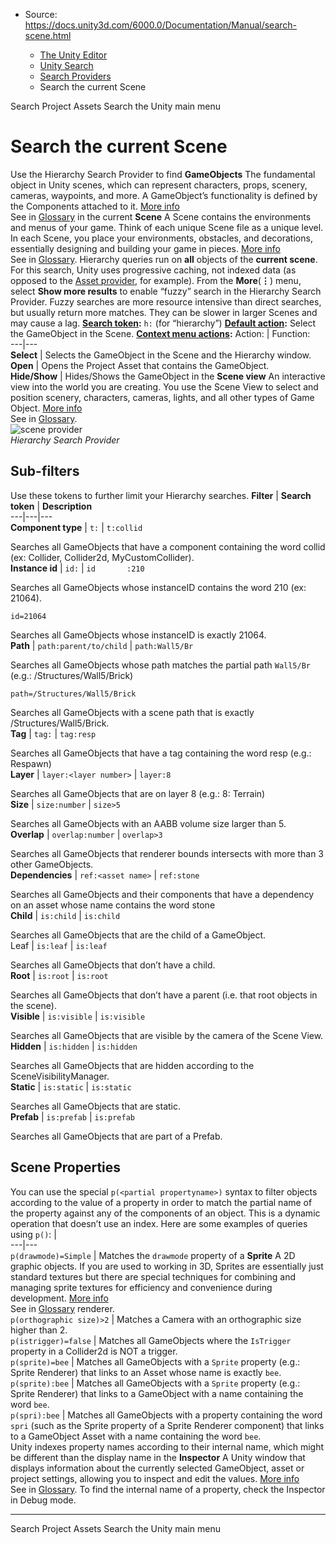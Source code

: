 * Source: https://docs.unity3d.com/6000.0/Documentation/Manual/search-scene.html

  * [The Unity Editor](https://docs.unity3d.com/6000.0/Documentation/Manual/unity-editor.html)
  * [Unity Search](https://docs.unity3d.com/6000.0/Documentation/Manual/search-overview.html)
  * [Search Providers](https://docs.unity3d.com/6000.0/Documentation/Manual/search-providers.html)
  * Search the current Scene


[](https://docs.unity3d.com/6000.0/Documentation/Manual/search-assets.html)
Search Project Assets
[](https://docs.unity3d.com/6000.0/Documentation/Manual/search-menu.html)
Search the Unity main menu
# Search the current Scene
Use the Hierarchy Search Provider to find **GameObjects** The fundamental object in Unity scenes, which can represent characters, props, scenery, cameras, waypoints, and more. A GameObject’s functionality is defined by the Components attached to it. [More info](https://docs.unity3d.com/6000.0/Documentation/Manual/class-GameObject.html)  
See in [Glossary](https://docs.unity3d.com/6000.0/Documentation/Manual/Glossary.html#GameObject) in the current **Scene** A Scene contains the environments and menus of your game. Think of each unique Scene file as a unique level. In each Scene, you place your environments, obstacles, and decorations, essentially designing and building your game in pieces. [More info](https://docs.unity3d.com/6000.0/Documentation/Manual/CreatingScenes.html)  
See in [Glossary](https://docs.unity3d.com/6000.0/Documentation/Manual/Glossary.html#Scene).
Hierarchy queries run on **all** objects of the **current scene**. For this search, Unity uses progressive caching, not indexed data (as opposed to the [Asset provider](https://docs.unity3d.com/6000.0/Documentation/Manual/search-scene.html#search-assets), for example).
From the **More**(**⋮**) menu, select **Show more results** to enable “fuzzy” search in the Hierarchy Search Provider. Fuzzy searches are more resource intensive than direct searches, but usually return more matches. They can be slower in larger Scenes and may cause a lag.
**[Search token](https://docs.unity3d.com/6000.0/Documentation/Manual/search-filters.html#search-tokens):** `h:` (for “hierarchy”)
**[Default action](https://docs.unity3d.com/6000.0/Documentation/Manual/search-usage.html#default-actions):** Select the GameObject in the Scene.
**[Context menu actions](https://docs.unity3d.com/6000.0/Documentation/Manual/search-usage.html#additional-actions):**
Action: | Function:  
---|---  
**Select** | Selects the GameObject in the Scene and the Hierarchy window.  
**Open** | Opens the Project Asset that contains the GameObject.  
**Hide/Show** | Hides/Shows the GameObject in the **Scene view** An interactive view into the world you are creating. You use the Scene View to select and position scenery, characters, cameras, lights, and all other types of Game Object. [More info](https://docs.unity3d.com/6000.0/Documentation/Manual/UsingTheSceneView.html)  
See in [Glossary](https://docs.unity3d.com/6000.0/Documentation/Manual/Glossary.html#SceneView).  
![scene provider](https://docs.unity3d.com/6000.0/Documentation/uploads/Main/search-provider-scene.png)  
_Hierarchy Search Provider_
## Sub-filters
Use these tokens to further limit your Hierarchy searches.
**Filter** | **Search token** | **Description**  
---|---|---  
**Component type** | `t:` |  `t:collid`   
  
Searches all GameObjects that have a component containing the word collid (ex: Collider, Collider2d, MyCustomCollider).  
**Instance id** | `id:` |  `id       :210`   
  
Searches all GameObjects whose instanceID contains the word 210 (ex: 21064).   
  
`id=21064`   
  
Searches all GameObjects whose instanceID is exactly 21064.  
**Path** | `path:parent/to/child` |  `path:Wall5/Br`   
  
Searches all GameObjects whose path matches the partial path `Wall5/Br` (e.g.: /Structures/Wall5/Brick)  
  
`path=/Structures/Wall5/Brick`   
  
Searches all GameObjects with a scene path that is exactly /Structures/Wall5/Brick.  
**Tag** | `tag:` |  `tag:resp`   
  
Searches all GameObjects that have a tag containing the word resp (e.g.: Respawn)  
**Layer** | `layer:<layer number>` |  `layer:8`   
  
Searches all GameObjects that are on layer 8 (e.g.: 8: Terrain)  
**Size** | `size:number` |  `size>5`   
  
Searches all GameObjects with an AABB volume size larger than 5.  
**Overlap** | `overlap:number` |  `overlap>3`   
  
Searches all GameObjects that renderer bounds intersects with more than 3 other GameObjects.  
**Dependencies** | `ref:<asset name>` |  `ref:stone`   
  
Searches all GameObjects and their components that have a dependency on an asset whose name contains the word stone  
**Child** | `is:child` |  `is:child`   
  
Searches all GameObjects that are the child of a GameObject.  
Leaf | `is:leaf` |  `is:leaf`   
  
Searches all GameObjects that don’t have a child.  
**Root** | `is:root` |  `is:root`   
  
Searches all GameObjects that don’t have a parent (i.e. that root objects in the scene).  
**Visible** | `is:visible` |  `is:visible`   
  
Searches all GameObjects that are visible by the camera of the Scene View.  
**Hidden** | `is:hidden` |  `is:hidden`   
  
Searches all GameObjects that are hidden according to the SceneVisibilityManager.  
**Static** | `is:static` |  `is:static`   
  
Searches all GameObjects that are static.  
**Prefab** | `is:prefab` |  `is:prefab`   
  
Searches all GameObjects that are part of a Prefab.  
## Scene Properties
You can use the special `p(<partial propertyname>)` syntax to filter objects according to the value of a property in order to match the partial name of the property against any of the components of an object. This is a dynamic operation that doesn’t use an index. Here are some examples of queries using `p()`:
|   
---|---  
`p(drawmode)=Simple` | Matches the `drawmode` property of a **Sprite** A 2D graphic objects. If you are used to working in 3D, Sprites are essentially just standard textures but there are special techniques for combining and managing sprite textures for efficiency and convenience during development. [More info](https://docs.unity3d.com/6000.0/Documentation/Manual/sprite/sprite-landing.html)  
See in [Glossary](https://docs.unity3d.com/6000.0/Documentation/Manual/Glossary.html#Sprite) renderer.  
`p(orthographic size)>2` | Matches a Camera with an orthographic size higher than 2.  
`p(istrigger)=false` | Matches all GameObjects where the `IsTrigger` property in a Collider2d is NOT a trigger.  
`p(sprite)=bee` | Matches all GameObjects with a `Sprite` property (e.g.: Sprite Renderer) that links to an Asset whose name is exactly `bee`.  
`p(sprite):bee` | Matches all GameObjects with a `Sprite` property (e.g.: Sprite Renderer) that links to a GameObject with a name containing the word `bee`.  
`p(spri):bee` | Matches all GameObjects with a property containing the word `spri` (such as the Sprite property of a Sprite Renderer component) that links to a GameObject Asset with a name containing the word `bee`.  
Unity indexes property names according to their internal name, which might be different than the display name in the **Inspector** A Unity window that displays information about the currently selected GameObject, asset or project settings, allowing you to inspect and edit the values. [More info](https://docs.unity3d.com/6000.0/Documentation/Manual/UsingTheInspector.html)  
See in [Glossary](https://docs.unity3d.com/6000.0/Documentation/Manual/Glossary.html#Inspector). To find the internal name of a property, check the Inspector in Debug mode.
* * *
[](https://docs.unity3d.com/6000.0/Documentation/Manual/search-assets.html)
Search Project Assets
[](https://docs.unity3d.com/6000.0/Documentation/Manual/search-menu.html)
Search the Unity main menu

